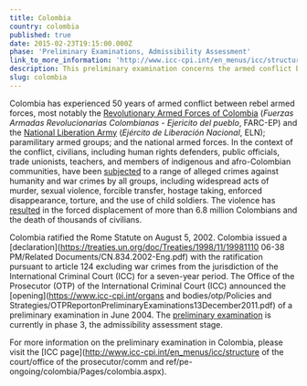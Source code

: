 ```yaml
---
title: Colombia
country: colombia
published: true
date: 2015-02-23T19:15:00.000Z
phase: 'Preliminary Examinations, Admissibility Assessment'
link_to_more_information: 'http://www.icc-cpi.int/en_menus/icc/structure%20of%20the%20court/office%20of%20the%20prosecutor/comm%20and%20ref/pe-ongoing/colombia/Pages/colombia.aspx'
description: This preliminary examination concerns the armed conflict between paramilitaries and some public servants in waging war against illegal armed groups. The preliminary examination is currently in the admissibility assessment stage.
slug: colombia
---
```



Colombia has experienced 50 years of armed conflict between rebel armed forces, most notably the [Revolutionary Armed Forces of Colombia](http://www.bbc.com/news/world-latin-america-11400950) (*Fuerzas Armadas Revolucionarias Colombianas - Ejericito del pueblo*, FARC-EP) and the [National Liberation Army](http://www.nytimes.com/2016/03/31/world/americas/colombias-second-largest-rebel-group-joins-peace-talks-with-government.html?mtrref=www.google.com&amp;gwh=3421D83EAB2188148DEAF8374C0DC86D&amp;gwt=pay) (*Ej&eacute;rcito de Liberaci&oacute;n Nacional*, ELN); paramilitary armed groups; and the national armed forces. In the context of the conflict, civilians, including human rights defenders, public officials, trade unionists, teachers, and members of indigenous and afro-Colombian communities, have been [subjected](https://www.icc-cpi.int/NR/rdonlyres/3D3055BD-16E2-4C83-BA85-35BCFD2A7922/285102/OTPCOLOMBIAPublicInterimReportNovember2012.pdf) to a range of alleged crimes against humanity and war crimes by all groups, including widespread acts of murder, sexual violence, forcible transfer, hostage taking, enforced disappearance, torture, and the use of child soldiers. The violence has [resulted](https://www.hrw.org/americas/colombia) in the forced displacement of more than 6.8 million Colombians and the death of thousands of civilians.

Colombia ratified the Rome Statute on August 5, 2002. Colombia issued a [declaration](https://treaties.un.org/doc/Treaties/1998/11/19981110 06-38 PM/Related Documents/CN.834.2002-Eng.pdf) with the ratification pursuant to article 124 excluding war crimes from the jurisdiction of the International Criminal Court (ICC) for a seven-year period. The Office of the Prosecutor (OTP) of the International Criminal Court (ICC) announced the [opening](https://www.icc-cpi.int/organs and bodies/otp/Policies and Strategies/OTPReportonPreliminaryExaminations13December2011.pdf) of a preliminary examination in June 2004. The [preliminary examination](https://www.icc-cpi.int/iccdocs/otp/OTP-PE-rep-2015-Eng.pdf) is currently in phase 3, the admissibility assessment stage.

For more information on the preliminary examination in Colombia, please visit the [ICC page](http://www.icc-cpi.int/en_menus/icc/structure of the court/office of the prosecutor/comm and ref/pe-ongoing/colombia/Pages/colombia.aspx).